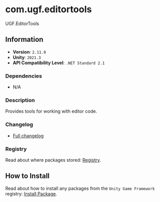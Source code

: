 # com.ugf.editortools

UGF.EditorTools

## Information

- **Version**: `2.11.0`
- **Unity**: `2021.3`
- **API Compatibility Level**: `.NET Standard 2.1`

### Dependencies

- N/A


### Description

Provides tools for working with editor code.

### Changelog

- [Full changelog](changelog.md)

### Registry

Read about where packages stored: [Registry](https://github.com/unity-game-framework/organization/blob/main/docs/registry.md).

## How to Install

Read about how to install any packages from the `Unity Game Framework` registry: [Install Package](https://github.com/unity-game-framework/organization/blob/main/docs/install-packages.md).
